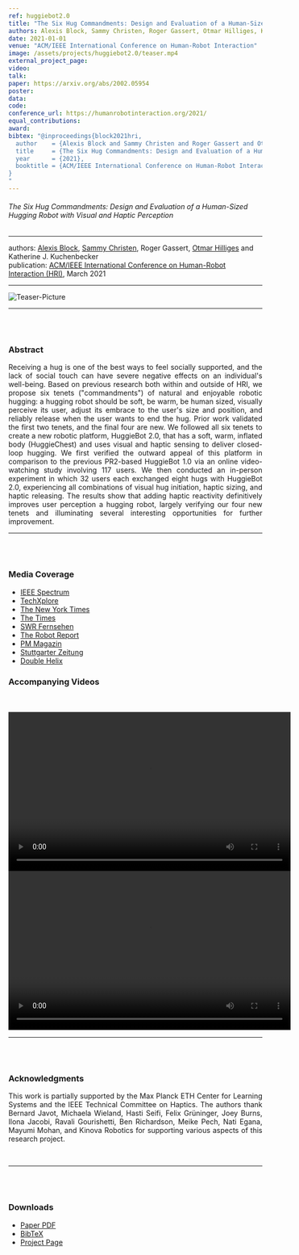 ```yaml
---
ref: huggiebot2.0
title: "The Six Hug Commandments: Design and Evaluation of a Human-Sized Hugging Robot with Visual and Haptic Perception"
authors: Alexis Block, Sammy Christen, Roger Gassert, Otmar Hilliges, Katherine Kuchenbecker
date: 2021-01-01
venue: "ACM/IEEE International Conference on Human-Robot Interaction"
image: /assets/projects/huggiebot2.0/teaser.mp4
external_project_page: 
video: 
talk: 
paper: https://arxiv.org/abs/2002.05954
poster: 
data: 
code: 
conference_url: https://humanrobotinteraction.org/2021/
equal_contributions: 
award: 
bibtex: "@inproceedings{block2021hri,
  author    = {Alexis Block and Sammy Christen and Roger Gassert and Otmar Hilliges and Katherine J. Kuchenbecker},
  title     = {The Six Hug Commandments: Design and Evaluation of a Human-Sized Hugging Robot with Visual and Haptic Perception},
  year      = {2021},
  booktitle = {ACM/IEEE International Conference on Human-Robot Interaction}
}
"
---
```


<h6>The Six Hug Commandments: Design and Evaluation of a Human-Sized Hugging Robot with Visual and Haptic Perception</h6>
<hr />

<div class="fullcol">
    <div class="teaser-info-projectpage">
            <span class="normalcap">authors:</span>
            <span class="authorcap">
                <nobr><a href="/people/blocka/" title="Alexis Block">Alexis Block</a>, </nobr>
                <nobr><a href="/people/sammyc/" title="Sammy Christen">Sammy Christen</a>, </nobr>
                <nobr> Roger Gassert, </nobr>
                <nobr><a href="/people/hilliges/" title="Otmar Hilliges">Otmar Hilliges</a> </nobr>
		        and
                <nobr> Katherine J. Kuchenbecker</nobr>
            </span>
            <br/>
            <span class="normalcap"><nobr>publication: </nobr></span>
            <span class="authorcap">
                <a class="a-text-ext" href="https://humanrobotinteraction.org/2021/" target="_blank" title="HRI"> ACM/IEEE International Conference on Human-Robot Interaction (HRI)</a>, March 2021
            </span>
	<br/>
        <hr />
    </div>
</div>

<div class="fullcol">
    <img class="fullcol" src="<?php ait_root_dir();?>projects/2021/huggiebot2.0/huggiebot2.0.png" alt="Teaser-Picture" />
    <div class="fullcol">
        <p align="justify">
            <span class="figurecap">
           </span>
        </p>
        <hr />
        <br/>
        <br/>
    </div>
</div>

<div class="fullcol">
    <h3>Abstract</h3>
    <p align="justify">
    Receiving a hug is one of the best ways to feel socially supported, and the lack of social touch can have severe negative effects on an individual's well-being. Based on previous research both within and outside of HRI, we propose six tenets ("commandments") of natural and enjoyable robotic hugging: a hugging robot should be soft, be warm, be human sized, visually perceive its user, adjust its embrace to the user's size and position, and reliably release when the user wants to end the hug. Prior work validated the first two tenets, and the final four are new. We followed all six tenets to create a new robotic platform, HuggieBot 2.0, that has a soft, warm, inflated body (HuggieChest) and uses visual and haptic sensing to deliver closed-loop hugging. We first verified the outward appeal of this platform in comparison to the previous PR2-based HuggieBot 1.0 via an online video-watching study involving 117 users. We then conducted an in-person experiment in which 32 users each exchanged eight hugs with HuggieBot 2.0, experiencing all combinations of visual hug initiation, haptic sizing, and haptic releasing. The results show that adding haptic reactivity definitively improves user perception a hugging robot, largely verifying our four new tenets and illuminating several interesting opportunities for further improvement.
    <hr />
    <br/>
    <br/>
</div>

<div class="fullcol">
 <h3>Media Coverage</h3>
 <ul class="bullets">
        <li> <a a class="a-text-ext" href="https://spectrum.ieee.org/robot-hugs" target="_blank"> IEEE Spectrum </a></li>
        <li> <a a class="a-text-ext" href="https://techxplore.com/news/2021-02-huggiebot-soft-human-size-robot-users.html" target="_blank"> TechXplore </a></li>
        <li> <a a class="a-text-ext" href="https://www.nytimes.com/2020/10/16/well/live/hugs-hugging-pandemic.html" target="_blank"> The New York Times</a></li>
        <li> <a a class="a-text-ext" href="https://www.thetimes.co.uk/article/strong-and-non-clingy-robots-give-the-best-hugs-study-reveals-huggiebot-pdx566xk0" target="_blank"> The Times </a></li>
        <li> <a a class="a-text-ext" href="https://www.swrfernsehen.de/landesschau-bw/landesschau-baden-wuerttemberg-vom-1512021-100.html" target="_blank"> SWR Fernsehen </a></li>
        <li> <a a class="a-text-ext" href="https://www.therobotreport.com/eth-zurich-human-machine-trust-robotic-hug/?fbclid=IwAR2A7oYl0jmgxCG3mp3uc4kfKIRTDlARnesb3TRz6XsTsvdyIzpcxM7q9ik"> The Robot Report </a></li>
        <li> <a a class="a-text-ext" href="https://ait.ethz.ch/projects/2021/huggiebot2.0/downloads/pm_huggiebot.pdf"> PM Magazin </a></li>
        <li> <a a class="a-text-ext" href="https://ait.ethz.ch/projects/2021/huggiebot2.0/downloads/stuttgart_news.pdf"> Stuttgarter Zeitung </a></li>
        <li> <a a class="a-text-ext" href="https://ait.ethz.ch/projects/2021/huggiebot2.0/downloads/doublehelix.pdf"> Double Helix </a></li>
   </ul>

<div class="fullcol">
<h3>Accompanying Videos</h3>
	<br/>
	<br/>
    <div class="video" align="center">
    <video width="560" height="315" src="<?php ait_root_dir();?>projects/2021/huggiebot2.0/downloads/huggiebot_1.mp4" frameborder="0" allowfullscreen controls></video>
    </div>
        <div class="video" align="center">
    <video width="560" height="315" src="<?php ait_root_dir();?>projects/2021/huggiebot2.0/downloads/huggiebot_2.mp4" frameborder="0" allowfullscreen controls></video>
    </div>
    <hr />
    <br/>
    <br/>
</div>

<div class="fullcol">
    <h3>Acknowledgments</h3>
    <p align="justify">
This work is partially supported by the Max Planck ETH Center for Learning Systems and the IEEE Technical Committee on Haptics. The authors thank Bernard Javot, Michaela Wieland, Hasti Seifi, Felix Grüninger, Joey Burns, Ilona Jacobi, Ravali Gourishetti, Ben Richardson, Meike Pech, Nati Egana, Mayumi Mohan, and Kinova Robotics for supporting various aspects of this research project.
    </p>
    <br/>
    <hr />
    <br/>
    <br/>
</div>

<div class="fullcol">
 <h3>Downloads</h3>
    <ul class="linklist">
        <li class="a-pdf"><a title="Paper PDF" href="<?php ait_root_dir();?>projects/2021/huggiebot2.0/downloads/Block21-HRI-Commandments.pdf">Paper PDF</a></li>
        <li class="a-bib"><a title="BibTex" href="<?php ait_root_dir();?>projects/2021/huggiebot2.0/block2021hri.bib">BibTeX</a></li>
        <li class="a-cod"><a title="Project Page"><a href="https://hi.is.mpg.de/research_projects/huggiebot-2-0-a-more-huggable-robot">Project Page</a> </a></li>
    </ul>
    <br/>
</div>


